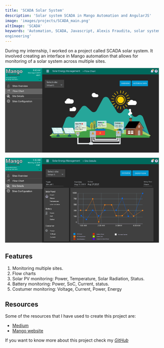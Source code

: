 ```yaml
---
title: 'SCADA Solar System'
description: 'Solar system SCADA in Mango Automation and AngularJS'
image: 'images/projects/SCADA_main.png'
altImage: 'SCADA'
keywords: 'Automation, SCADA, Javascript, Alexis Fraudita, solar system, Electrical
engineering'
---
```


During my internship, I worked on a project called SCADA solar system. It 
involved creating an interface in Mango automation that allows for monitoring of 
a solar system across multiple sites.

![scada](/images/projects/SCADA_main.png)

![scada](/images/projects/SCADA_plots.png)


## Features 

1. Monitoring multiple sites.
2. Flow charts   
3. Solar PV monitoring: Power, Temperature, Solar Radiation, Status.
4. Battery monitoring: Power, SoC, Current, status.
5. Costumer monitoring: Voltage, Current, Power, Energy



## Resources

Some of the resources that I have used to create this project are:

* [Medium](https://medium.com/typeiqs/tagged/mango-automation)
* [Mango website](https://teststore.mangoautomation.net/module/dashboards;jsessionid=27CCA6E6D1B3FD208DFB9E4665FBDA79)


If you want to know more about this project check my [*GitHub*](https://github.com/alefram/SCADA-SolarSystem)

